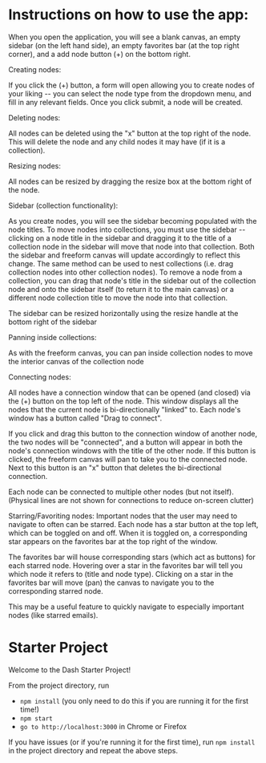 # Instructions on how to use the app:

When you open the application, you will see a blank canvas, an empty sidebar (on the left hand side), an empty favorites bar (at the top right corner), and a add node button (+) on the bottom right.


Creating nodes:

If you click the (+) button, a form will open allowing you to create nodes of your liking -- you can select the node type from the dropdown menu, and fill in any relevant fields. Once you click submit, a node will be created. 


Deleting nodes:

All nodes can be deleted using the "x" button at the top right of the node. This will delete the node and any child nodes it may have (if it is a collection).


Resizing nodes:

All nodes can be resized by dragging the resize box at the bottom right of the node.


Sidebar (collection functionality):

As you create nodes, you will see the sidebar becoming populated with the node titles.
To move nodes into collections, you must use the sidebar -- clicking on a node title in the sidebar and dragging it to the title of a collection node in the sidebar will move that node into that collection. Both the sidebar and freeform canvas will update accordingly to reflect this change. The same method can be used to nest collections (i.e. drag collection nodes into other collection nodes). To remove a node from a collection, you can drag that node's title in the sidebar out of the collection node and onto the sidebar itself (to return it to the main canvas) or a different node collection title to move the node into that collection.

The sidebar can be resized horizontally using the resize handle at the bottom right of the sidebar


Panning inside collections:

As with the freeform canvas, you can pan inside collection nodes to move the interior canvas of the collection node


Connecting nodes:

All nodes have a connection window that can be opened (and closed) via the (+) button on the top left of the node. This window displays all the nodes that the current node is bi-directionally "linked" to. Each node's window has a button called "Drag to connect".

If you click and drag this button to the connection window of another node, the two nodes will be "connected", and a button will appear in both the node's connection windows with the title of the other node. If this button is clicked, the freeform canvas will pan to take you to the connected node. Next to this button is an "x" button that deletes the bi-directional connection. 

Each node can be connected to multiple other nodes (but not itself). (Physical lines are not shown for connections to reduce on-screen clutter)


Starring/Favoriting nodes:
Important nodes that the user may need to navigate to often can be starred. Each node has a star button at the top left, which can be toggled on and off. When it is toggled on, a corresponding star appears on the favorites bar at the top right of the window. 

The favorites bar will house corresponding stars (which act as buttons) for each starred node. Hovering over a star in the favorites bar will tell you which node it refers to (title and node type). Clicking on a star in the favorites bar will move (pan) the canvas to navigate you to the corresponding starred node. 

This may be a useful feature to quickly navigate to especially important nodes (like starred emails).


# Starter Project

Welcome to the Dash Starter Project!

From the project directory, run
* `npm install` (you only need to do this if you are running it for the first time!)
* `npm start`
* `go to http://localhost:3000` in Chrome or Firefox

If you have issues (or if you're running it for the first time), run `npm install` in the project directory and repeat the above steps.